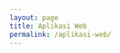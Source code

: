 ```yaml
---
layout: page
title: Aplikasi Web
permalink: /aplikasi-web/
---
```


<script type="text/javascript">
	location.href = 'http://muhammadzaini.com/web-apps/'
</script>
